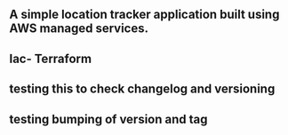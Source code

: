 ## A simple location tracker application built using AWS managed services.
## Iac- Terraform
## testing this to check changelog and versioning
## testing bumping of version and tag